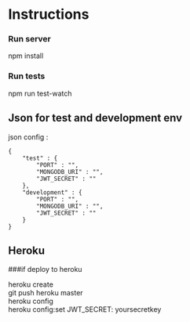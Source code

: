 # Instructions

### Run server
npm install

### Run tests
npm run test-watch

## Json for test and development env
json config :
```
{
    "test" : {
        "PORT" : "",
        "MONGODB_URI" : "",
        "JWT_SECRET" : ""
    },
    "development" : {
        "PORT" : "",
        "MONGODB_URI" : "",
        "JWT_SECRET" : ""
    }
}
```
## Heroku

###if deploy to heroku<br />

heroku create <br />
git push heroku master <br />
heroku config <br />
heroku config:set JWT_SECRET: yoursecretkey
